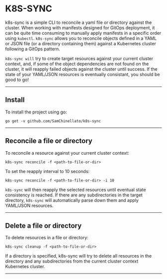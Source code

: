 # K8S-SYNC
k8s-sync is a simple CLI to reconcile a yaml file or directory against the cluster. When working with manifests designed for GitOps deployment, it can be quite time consuming to manually apply manifests in a specific order using `kubectl`. `k8s-sync` allows you to reconcile objects defined in a YAML or
JSON file (or a directory containing them) against a Kubernetes cluster following a GitOps pattern.

`k8s-sync will` try to create target resources against your current cluster context, and, if some of the object dependencies are not found on the cluster,
it will reapply failed objects against the cluster until success. If the state of your YAML/JSON resources is eventually
consistant, you should be good to go!

---

## Install

To install the project using go:

    go get -v github.com/SamChinellato/k8s-sync

---

## Reconcile a file or directory

To reconcile a resource against your current cluster context:

    k8s-sync reconcile -f <path-to-file-or-dir>

To set the reapply interval to 10 seconds:

    k8s-sync reconcile -f <path-to-file-or-dir> -i 10

`k8s-sync` will then reapply the selected resources until eventual state consistency is reached. If there are any subdirectories in the target directory, `k8s-sync` will automatically parse down them and apply YAML/JSON resources.

---

## Delete a file or directory

To delete resources in a file or directory:

	k8s-sync cleanup -f <path-to-file-or-dir>

If a directory is specified, k8s-sync will try to delete all resources in the directory and any subdirectories from the current cluster context Kubernetes cluster.	

---

